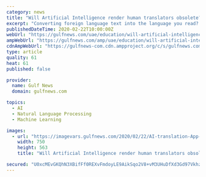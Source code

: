 ```yaml
---
category: news
title: "Will Artificial Intelligence render human translators obsolete?"
excerpt: "Converting foreign language text into the language you read? Yes. There are a host of options including apps such as iTranslate and Translate Voice. Want to know what that signpost means on your travels? Google Translate app’s camera function will help you. Just point and know. Experts say AI powered translation will change the way we live."
publishedDateTime: 2020-02-22T10:00:00Z
webUrl: "https://gulfnews.com/uae/education/will-artificial-intelligence-render-human-translators-obsolete-1.68447420"
ampWebUrl: "https://gulfnews.com/amp/uae/education/will-artificial-intelligence-render-human-translators-obsolete-1.68447420"
cdnAmpWebUrl: "https://gulfnews-com.cdn.ampproject.org/c/s/gulfnews.com/amp/uae/education/will-artificial-intelligence-render-human-translators-obsolete-1.68447420"
type: article
quality: 61
heat: 61
published: false

provider:
  name: Gulf News
  domain: gulfnews.com

topics:
  - AI
  - Natural Language Processing
  - Machine Learning

images:
  - url: "https://imagevars.gulfnews.com/2020/02/22/AI-translation-App-Main-Art-1582365644046_1706c579511_large.jpg"
    width: 750
    height: 563
    title: "Will Artificial Intelligence render human translators obsolete?"

secured: "U0xcMEvGKQhN3XBifFf0REXvFmdoyLE9AikSqo2V8+vM3UHuDfXd3Gd97VkhzZZ6BydQ2VfyH/Oh2DyUT6c2HZ2wy396+wVXXELqPWGLCRkN67NKL2J4PtfuOWE3QIPyvUz+gZmWzulW7utFDIySmr4dq4bJBU2LmtbwZ7dM+GwOqcqkkm5OT5p/FwpGqlju0YmsINKu9uun69Luzz+H2tKGRi8VZtZRykyFF8jT1lh1XShWzec0KD8mz5Y7yx6Rq9ZOsuppU25JZagy9I3+riCyTMLrWkydxYP+pQkrzKnGj5+HiF62ICnvkmg04aPT;Dgq7I6pshzCuQ1HL1fTI0Q=="
---
```


